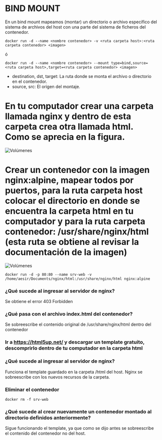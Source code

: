 # BIND MOUNT
En un bind mount mapeamos (montar) un directorio o archivo específico del sistema de archivos del host con una parte del sistema de ficheros del contenedor.

```
docker run -d --name <nombre contenedor> -v <ruta carpeta host>:<ruta carpeta contenedor> <imagen> 
```
ó
```
docker run -d --name <nombre contenedor> --mount type=bind,source=<ruta carpeta host>,target=<ruta carpeta contenedor> <imagen>
```
- destination, dst, target: La ruta donde se monta el archivo o directorio en el contenedor.
- source, src: El origen del montaje.
  
# En tu computador crear una carpeta llamada nginx y dentro de esta carpeta crea otra llamada html. Como se aprecia en la figura.
![Volúmenes](directorio.PNG)

# Crear un contenedor con la imagen nginx:alpine, mapear todos por puertos, para la ruta carpeta host colocar el directorio en donde se encuentra la carpeta html en tu computador y para la ruta carpeta contenedor: /usr/share/nginx/html (esta ruta se obtiene al revisar la documentación de la imagen)
![Volúmenes](volumen-host.PNG)
```
docker run -d -p 80:80 --name srv-web -v /home/aesir/Documents/nginx/html:/usr/share/nginx/html nginx:alpine
```

### ¿Qué sucede al ingresar al servidor de nginx?
Se obtiene el error 403 Forbidden

### ¿Qué pasa con el archivo index.html del contenedor?
Se sobreescribe el contenido original de /usr/share/nginx/html dentro del contenedor

### Ir a https://html5up.net/ y descargar un template gratuito, descomprirlo dentro de tu computador en la carpeta html
### ¿Qué sucede al ingresar al servidor de nginx?
Funciona el template guardado en la carpeta /html del host. Nginx se sobreescribe con los nuevos recursos de la carpeta. 

### Eliminar el contenedor
```
docker rm -f srv-web
```

### ¿Qué sucede al crear nuevamente un contenedor montado al directorio definidos anteriormente?
Sigue funcionando el template, ya que como se dijo antes se sobreescribe el contenido del contenedor no del host.


